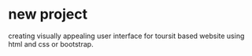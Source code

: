 # new project

creating visually appealing user interface for toursit based website 
using html and css or bootstrap.

[BackPackers]: https://backpackers-manali.netlify.app/
